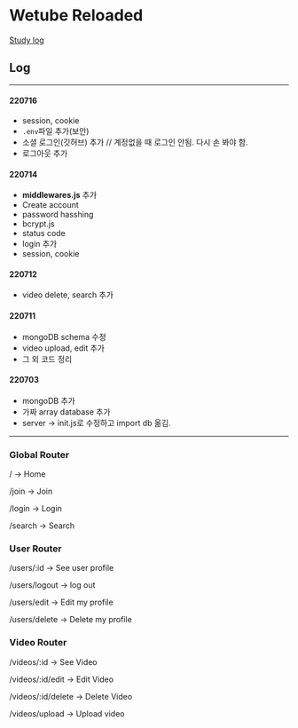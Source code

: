 # Wetube Reloaded

<a href="https://github.com/leesaewa/wetube_TIL">Study log</a>

## Log

---

#### 220716

- session, cookie
- `.env`파일 추가(보안)
- 소셜 로그인(깃허브) 추가 // 계정없을 때 로그인 안됨. 다시 손 봐야 함.
- 로그아웃 추가

#### 220714

- **middlewares.js** 추가
- Create account
- password hasshing
- bcrypt.js
- status code
- login 추가
- session, cookie

#### 220712

- video delete, search 추가

#### 220711

- mongoDB schema 수정
- video upload, edit 추가
- 그 외 코드 정리

#### 220703

- mongoDB 추가
- 가짜 array database 추가
- server -> init.js로 수정하고 import db 옮김.

---

### Global Router

/ -> Home

/join -> Join

/login -> Login

/search -> Search

### User Router

/users/:id -> See user profile

/users/logout -> log out

/users/edit -> Edit my profile

/users/delete -> Delete my profile

### Video Router

/videos/:id -> See Video

/videos/:id/edit -> Edit Video

/videos/:id/delete -> Delete Video

/videos/upload -> Upload video
